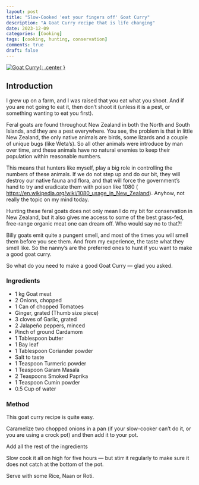```yaml
---
layout: post
title: "Slow-Cooked 'eat your fingers off' Goat Curry"
description: "A Goat Curry recipe that is life changing"
date: 2023-12-09
categories: [Cooking]
tags: [cooking, hunting, conservation]
comments: true
draft: false
---
```

[![Goat Curry](/assets/231209-GoatCurry.jpg){: .center }](/assets/231209-GoatCurry.jpg)

## Introduction
I grew up on a farm, and I was raised that you eat what you shoot. And if you are not going to eat it, then don’t shoot it (unless it is a pest, or something wanting to eat you first).

Feral goats are found throughout New Zealand in both the North and South Islands, and they are a pest everywhere. You see, the problem is that in little New Zealand, the only native animals are birds, some lizards and a couple of unique bugs (like Weta’s). So all other animals were introduce by man over time, and these animals have no natural enemies to keep their population within reasonable numbers.

This means that hunters like myself, play a big role in controlling the numbers of these animals. If we do not step up and do our bit, they will destroy our native fauna and flora, and that will force the government’s hand to try and eradicate them with poison like 1080 ( https://en.wikipedia.org/wiki/1080_usage_in_New_Zealand). Anyhow, not really the topic on my mind today.

Hunting these feral goats does not only mean I do my bit for conservation in New Zealand, but it also gives me access to some of the best grass-fed, free-range organic meat one can dream off. Who would say no to that?!

Billy goats emit quite a pungent smell, and most of the times you will smell them before you see them. And from my experience, the taste what they smell like. So the nanny’s are the preferred ones to hunt if you want to make a good goat curry.

So what do you need to make a good Goat Curry — glad you asked.

### Ingredients

- 1 kg Goat meat
- 2 Onions, chopped
- 1 Can of chopped Tomatoes
- Ginger, grated (Thumb size piece)
- 3 cloves of Garlic, grated
- 2 Jalapeño peppers, minced
- Pinch of ground Cardamom
- 1 Tablespoon butter
- 1 Bay leaf
- 1 Tablespoon Coriander powder
- Salt to taste
- 1 Teaspoon Turmeric powder
- 1 Teaspoon Garam Masala
- 2 Teaspoons Smoked Paprika
- 1 Teaspoon Cumin powder
- 0.5 Cup of water

### Method
This goat curry recipe is quite easy. 

Caramelize two chopped onions in a pan (if your slow-cooker can’t do it, or you are using a crock pot) and then add it to your pot.

Add all the rest of the ingredients

Slow cook it all on high for five hours — but stirr it regularly to make sure it does not catch at the bottom of the pot.

Serve with some Rice, Naan or Roti.